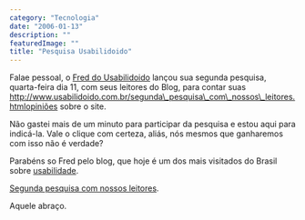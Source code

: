 ```yaml
---
category: "Tecnologia"
date: "2006-01-13"
description: ""
featuredImage: ""
title: "Pesquisa Usabilidoido"
---
```


Falae pessoal, o [Fred do Usabilidoido](http://www.usabilidoido.com.br) lançou sua segunda pesquisa, quarta-feira dia 11, com seus leitores do Blog, para contar suas http://www.usabilidoido.com.br/segunda\_pesquisa\_com\_nossos\_leitores.htmlopiniões sobre o site.

Não gastei mais de um minuto para participar da pesquisa e estou aqui para indicá-la. Vale o clique com certeza, aliás, nós mesmos que ganharemos com isso não é verdade?

Parabéns so Fred pelo blog, que hoje é um dos mais visitados do Brasil sobre [usabilidade](http://pt.wikipedia.org/wiki/Usabilidade).

[Segunda pesquisa com nossos leitores](http://www.usabilidoido.com.br/segunda_pesquisa_com_nossos_leitores.html).

Aquele abraço.
